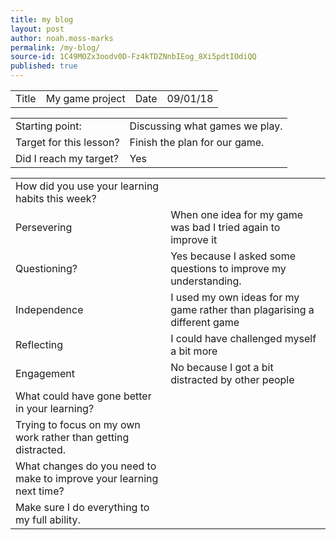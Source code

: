 ```yaml
---
title: my blog
layout: post
author: noah.moss-marks
permalink: /my-blog/
source-id: 1C49MOZx3oodv0D-Fz4kTDZNnbIEog_8Xi5pdtIOdiQQ
published: true
---
```

<table>
  <tr>
    <td>Title</td>
    <td>My game project</td>
    <td>Date</td>
    <td>09/01/18</td>
  </tr>
</table>


<table>
  <tr>
    <td>Starting point:</td>
    <td>Discussing what games we play.</td>
  </tr>
  <tr>
    <td>Target for this lesson?</td>
    <td>Finish the plan for our game.</td>
  </tr>
  <tr>
    <td>Did I reach my target? </td>
    <td>Yes </td>
  </tr>
</table>


<table>
  <tr>
    <td>How did you use your learning habits this week?</td>
    <td></td>
  </tr>
  <tr>
    <td>Persevering</td>
    <td>When one idea for my game was bad I tried again to improve it</td>
  </tr>
  <tr>
    <td>Questioning?</td>
    <td>Yes because I asked some questions to improve my understanding.</td>
  </tr>
  <tr>
    <td>Independence</td>
    <td>I used my own ideas for my game rather than plagarising a different game</td>
  </tr>
  <tr>
    <td>Reflecting</td>
    <td>I could have challenged myself a bit more</td>
  </tr>
  <tr>
    <td>Engagement</td>
    <td>No because I got a bit distracted by other people</td>
  </tr>
  <tr>
    <td>What could have gone better in your learning?</td>
    <td></td>
  </tr>
  <tr>
    <td>Trying to focus on my own work rather than getting distracted.</td>
    <td></td>
  </tr>
  <tr>
    <td>What changes do you need to make to improve your learning next time?</td>
    <td></td>
  </tr>
  <tr>
    <td>Make sure I do everything to my full ability.</td>
    <td></td>
  </tr>
</table>


